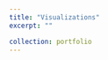 ```yaml
---
title: "Visualizations"
excerpt: "" 

collection: portfolio
---
```


<!---

---
title: "Visualizations: NYC Citywide Budget and Revenue"
excerpt: "In this project, I used Tableau to create a visualization depicting the revenue inflow and the adopted budget for New York City over the past decade. The data was scraped from the database of city comptroller's office. 

<br/><img src='/images/fund.png'>" 

collection: portfolio
---

In this project, I used Tableau to create a visualization depicting the revenue inflow and the adopted budget for New York City over the past decade. The data was scraped from the database of city comptroller's office.

The primary sources of city revenue include taxes, federal funds, and state funds. I visualized the allocation of Federal and State grants to various city agencies and conducted an analysis of their trends. This visualization offers insights into the overall funding situation of the city. From this visualization, we can see that the federal and state grants to human services agencies is not comprative to its citywide overall trend. Therfore, we can conclude that human services agencies are experiencing significant budget cuts and are currently underfunded.--->
